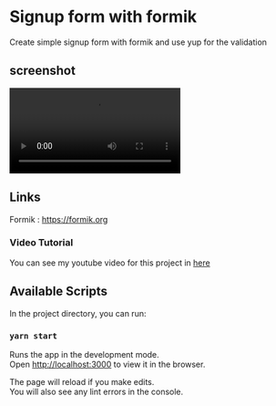 # Signup form with formik
Create simple signup form with formik and use yup for the validation

## screenshot
![Signup screenshott](./src/assets/demo_clip.webm)

## Links
Formik : https://formik.org <br/>

### Video Tutorial
You can see my youtube video for this project in [here](https://youtu.be/u-CCnDayNJw)


## Available Scripts

In the project directory, you can run:

### `yarn start`

Runs the app in the development mode.\
Open [http://localhost:3000](http://localhost:3000) to view it in the browser.

The page will reload if you make edits.\
You will also see any lint errors in the console.

